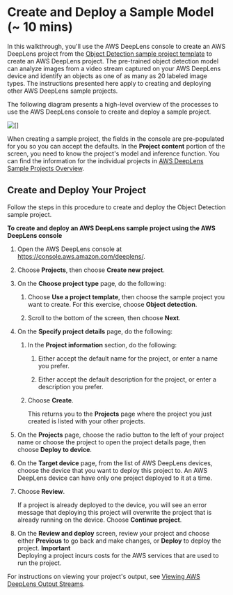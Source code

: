 # Create and Deploy a Sample Model \(\~ 10 mins\)<a name="deeplens-get-start-easy"></a>

In this walkthrough, you'll use the AWS DeepLens console to create an AWS DeepLens project from the [Object Detection sample project template](deeplens-templated-projects-overview.md#object-recognition) to create an AWS DeepLens project\. The pre\-trained object detection model can analyze images from a video stream captured on your AWS DeepLens device and identify an objects as one of as many as 20 labeled image types\. The instructions presented here apply to creating and deploying other AWS DeepLens sample projects\. 

The following diagram presents a high\-level overview of the processes to use the AWS DeepLens console to create and deploy a sample project\.

![\[\]](http://docs.aws.amazon.com/deeplens/latest/dg/images/deeplens-flow-chart-deploy-sample-project.png)

When creating a sample project, the fields in the console are pre\-populated for you so you can accept the defaults\. In the **Project content** portion of the screen, you need to know the project's model and inference function\. You can find the information for the individual projects in [AWS DeepLens Sample Projects Overview](deeplens-templated-projects-overview.md)\.

## Create and Deploy Your Project<a name="deeplens-getting-started-create-project"></a>

Follow the steps in this procedure to create and deploy the Object Detection sample project\.

**To create and deploy an AWS DeepLens sample project using the AWS DeepLens console**

1. Open the AWS DeepLens console at [https://console\.aws\.amazon\.com/deeplens/](https://console.aws.amazon.com/deeplens/)\.

1. Choose **Projects**, then choose **Create new project**\.

1. On the **Choose project type** page, do the following:

   1. Choose **Use a project template**, then choose the sample project you want to create\. For this exercise, choose **Object detection**\.

   1. Scroll to the bottom of the screen, then choose **Next**\.

1. On the **Specify project details** page, do the following:

   1. In the **Project information** section, do the following:

      1. Either accept the default name for the project, or enter a name you prefer\.

      1. Either accept the default description for the project, or enter a description you prefer\.

   1. Choose **Create**\.

      This returns you to the **Projects** page where the project you just created is listed with your other projects\.

1. On the **Projects** page, choose the radio button to the left of your project name or choose the project to open the project details page, then choose **Deploy to device**\.

1. On the **Target device** page, from the list of AWS DeepLens devices, choose the device that you want to deploy this project to\. An AWS DeepLens device can have only one project deployed to it at a time\.

1. Choose **Review**\.

   If a project is already deployed to the device, you will see an error message that deploying this project will overwrite the project that is already running on the device\. Choose **Continue project**\. 

   

1. On the **Review and deploy** screen, review your project and choose either **Previous** to go back and make changes, or **Deploy** to deploy the project\.
**Important**  
Deploying a project incurs costs for the AWS services that are used to run the project\. 

For instructions on viewing your project's output, see [Viewing AWS DeepLens Output Streams](deeplens-viewing-output.md)\.